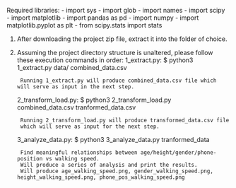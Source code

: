 Required libraries:
    - import sys
    - import glob
    - import names
    - import scipy
    - import matplotlib
    - import pandas as pd
    - import numpy
    - import matplotlib.pyplot as plt
    - from scipy.stats import stats
    
1. After downloading the project zip file, extract it into the folder of choice.

2. Assuming the project directory structure is unaltered, please follow these execution commands in order:
    1_extract.py:
        $ python3 1_extract.py data/ combined_data.csv
        
        Running 1_extract.py will produce combined_data.csv file which will serve as input in the next step.
    
    2_transform_load.py:
        $ python3 2_transform_load.py combined_data.csv tranformed_data.csv
        
        Running 2_transform_load.py will produce transformed_data.csv file 
        which will serve as input for the next step.
             
    3_analyze_data.py:
        $ python3 3_analyze_data.py tranformed_data
        
        Find meaningful relationships between age/height/gender/phone-position vs walking speed.
        Will produce a series of analysis and print the results.
        Will produce age_walking_speed.png, gender_walking_speed.png, height_walking_speed.png, phone_pos_walking_speed.png
  
